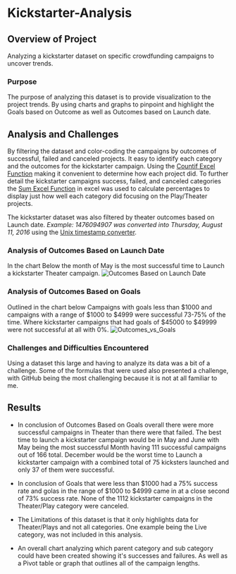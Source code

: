 # Kickstarter-Analysis

## Overview of Project
Analyzing a kickstarter dataset on specific crowdfunding campaigns to uncover trends.

### Purpose
The purpose of analyzing this dataset is to provide visualization to the project trends. By using charts and graphs to pinpoint and highlight the Goals based on Outcome as well as Outcomes based on Launch date.

## Analysis and Challenges
By filtering the dataset and color-coding the campaigns by outcomes of successful, failed and canceled projects. It easy to identify each category and the outcomes for the kickstarter campaign. Using the [Countif Excel Function](https://support.microsoft.com/en-us/office/countif-function-e0de10c6-f885-4e71-abb4-1f464816df34) making it convenient to determine how each project did.
 To further detail the kickstarter campaigns success, failed, and canceled categories the [Sum Excel Function](https://support.microsoft.com/en-us/office/sum-function-043e1c7d-7726-4e80-8f32-07b23e057f89) in excel was used to calculate percentages to display just how well each category did focusing on the Play/Theater projects.

The kickstarter dataset was also filtered by theater outcomes based on Launch date. *Example: 1476094907 was converted into Thursday, August 11, 2016* using the [Unix timestamp converter](https://www.epochconverter.com/).

### Analysis of Outcomes Based on Launch Date
In the chart Below the month of May is the most successful time to Launch a kickstarter Theater campaign.
![Outcomes Based on Launch Date](https://user-images.githubusercontent.com/96032255/148666659-653c8a85-edff-41e4-b4d1-b01bd9d4f835.PNG)

### Analysis of Outcomes Based on Goals
Outlined in the chart below Campaigns with goals less than $1000 and campaigns with a range of $1000 to $4999 were successful 73-75% of the time. Where kickstarter campaigns that had goals of $45000 to $49999 were not successful at all with 0%.
![Outcomes_vs_Goals](https://user-images.githubusercontent.com/96032255/148667031-56971648-5893-44eb-8de1-4f4d841e228c.png)

### Challenges and Difficulties Encountered
Using a dataset this large and having to analyze its data was a bit of a challenge. Some of the formulas that were used also presented a challenge, with GitHub being the most challenging because it is not at all familiar to me.

## Results
- In conclusion of Outcomes Based on Goals overall there were more successful campaigns in Theater than there were that failed. The best time to launch a kickstarter campaign would be in May and June with May being the most successful Month having 111 successful campaigns out of 166 total. December would be the worst time to Launch a kickstarter campaign with a combined total of 75 kicksters launched and only 37 of them were successful. 

- In conclusion of Goals that were less than $1000 had a 75% success rate and golas in the range of $1000 to $4999 came in at a close second of 73% success rate. None of the 1112 kickstarter campaigns in the Theater/Play category were canceled. 

- The Limitations of this dataset is that it only highlights data for Theater/Plays and not all categories. One example being the Live category, was not included in this analysis.

- An overall chart analyzing which parent category and sub category could have been created showing it's successes and failures. As well as a Pivot table or graph that outlines all of the campaign lengths.






